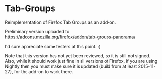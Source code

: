 # Tab-Groups
Reimplementation of Firefox Tab Groups as an add-on.

Preliminary version uploaded to https://addons.mozilla.org/firefox/addon/tab-groups-panorama/

I'd sure appreciate some testers at this point. :)

Note that this version has not yet been reviewed, so it is still not signed.
Also, while it should work just fine in all versions of Firefox, if you are using Nightly then you must make sure it is updated (build from at least 2015-11-27), for the add-on to work there.
